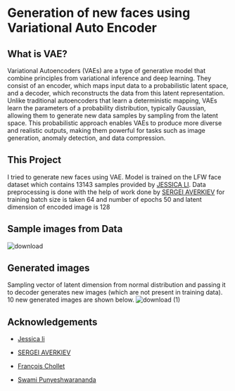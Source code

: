 
# Generation of new faces using Variational Auto Encoder
## What is VAE?
Variational Autoencoders (VAEs) are a type of generative model that combine principles from variational inference and deep learning. They consist of an encoder, which maps input data to a probabilistic latent space, and a decoder, which reconstructs the data from this latent representation. Unlike traditional autoencoders that learn a deterministic mapping, VAEs learn the parameters of a probability distribution, typically Gaussian, allowing them to generate new data samples by sampling from the latent space. This probabilistic approach enables VAEs to produce more diverse and realistic outputs, making them powerful for tasks such as image generation, anomaly detection, and data compression.

## This Project
I tried to generate new faces using VAE. Model is trained on the LFW face dataset which contains 13143 samples provided by [JESSICA LI](https://www.kaggle.com/datasets/jessicali9530/lfw-dataset).
Data preprocessing is done with the help of work done by [SERGEI AVERKIEV](https://www.kaggle.com/code/averkij/variational-autoencoder-and-faces-generation#Explore-the-data)
for training batch size is taken 64 and number of epochs 50 and latent dimension of encoded image is 128

## Sample images from Data

![download](https://github.com/SameerSri72/Variational_auto_encoder/assets/142829103/d4965c4f-b6ad-4247-ba84-c03073b33a59)


## Generated images
Sampling vector of latent dimension from normal distribution and passing it to decoder generates new images (which are not present in training data).
10 new generated images are shown below.
![download (1)](https://github.com/SameerSri72/Variational_auto_encoder/assets/142829103/77f8efdc-f868-4c76-8ee4-dd22666cacc8)




## Acknowledgements

 - [Jessica li](https://www.kaggle.com/datasets/jessicali9530/lfw-dataset)
 - [SERGEI AVERKIEV](https://www.kaggle.com/code/averkij/variational-autoencoder-and-faces-generation#Explore-the-data)
 - [François Chollet](https://keras.io/examples/generative/vae/)

 - [Swami Punyeshwarananda](https://cs.rkmvu.ac.in/faculty/)
